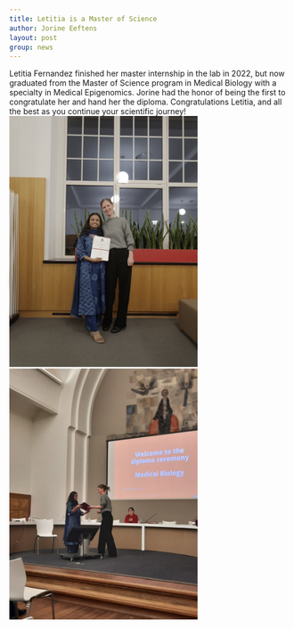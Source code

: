 ```yaml
---
title: Letitia is a Master of Science 
author: Jorine Eeftens
layout: post
group: news
---
```


Letitia Fernandez finished her master internship in the lab in 2022, but now graduated from the Master of Science program in Medical Biology with a specialty in Medical Epigenomics. Jorine had the honor of being the first to congratulate her and hand her the diploma. Congratulations Letitia, and all the best as you continue your scientific journey! 
<img src="/static/img/news/letitiagrad1.jpg" height="450"><img src="/static/img/news/letitiagrad2.jpg" height="450">
